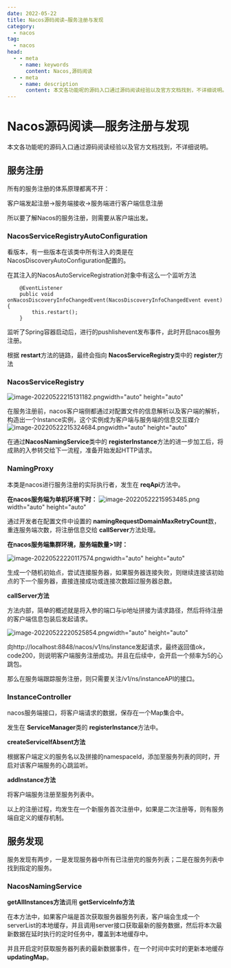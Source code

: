 ```yaml
---
date: 2022-05-22
title: Nacos源码阅读—服务注册与发现
category:
  - nacos
tag:
  - nacos
head:
  - - meta
    - name: keywords
      content: Nacos,源码阅读
  - - meta
    - name: description
      content: 本文各功能呢的源码入口通过源码阅读经验以及官方文档找到，不详细说明。
---
```


# Nacos源码阅读—服务注册与发现

本文各功能呢的源码入口通过源码阅读经验以及官方文档找到，不详细说明。

## 服务注册

所有的服务注册的体系原理都离不开：

客户端发起注册->服务端接收->服务端进行客户端信息注册

所以要了解Nacos的服务注册，则需要从客户端出发。

### NacosServiceRegistryAutoConfiguration

看版本，有一些版本在该类中所有注入的类是在NacosDiscoveryAutoConfiguration配置的。

在其注入的NacosAutoServiceRegistration对象中有这么一个监听方法

```
    @EventListener
    public void onNacosDiscoveryInfoChangedEvent(NacosDiscoveryInfoChangedEvent event) {
        this.restart();
    }
```

监听了Spring容器启动后，进行的pushlishevent发布事件，此时开启nacos服务注册。

根据 **restart**方法的链路，最终会指向 **NacosServiceRegistry**类中的 **register**方法

### NacosServiceRegistry
![image-20220522215131182.png](https://leyunone-img.oss-cn-hangzhou.aliyuncs.com/image/2022-05-22/image-20220522215131182.png)width="auto" height="auto"


在服务注册前，nacos客户端侧都通过对配置文件的信息解析以及客户端的解析，构造出一个Instance实例，这个实例成为客户端与服务端的信息交互媒介
![image-20220522215324684.png](https://leyunone-img.oss-cn-hangzhou.aliyuncs.com/image/2022-05-22/image-20220522215324684.png)width="auto" height="auto"


在通过**NacosNamingService**类中的 **registerInstance**方法的进一步加工后，将成熟的入参转交给下一流程，准备开始发起HTTP请求。

### NamingProxy

本类是nacos进行服务注册的实际执行者，发生在 **reqApi**方法中。

**在nacos服务端为单机环境下时：**
![image-20220522215953485.png](https://leyunone-img.oss-cn-hangzhou.aliyuncs.com/image/2022-05-22/image-20220522215953485.png)width="auto" height="auto"

通过开发者在配置文件中设置的 **namingRequestDomainMaxRetryCount**数，重连服务端次数，将注册信息交给 **callServer**方法处理。

**在nacos服务端集群环境，服务端数量>1时：**

![image-20220522220117574.png](https://leyunone-img.oss-cn-hangzhou.aliyuncs.com/image/2022-05-22/image-20220522220117574.png)width="auto" height="auto"

生成一个随机初始点，尝试连接服务器，如果服务器连接失败，则继续连接该初始点的下一个服务器，直接连接成功或连接次数超过服务器总数。

**callServer方法**

方法内部，简单的概述就是将入参的端口与ip地址拼接为请求路径，然后将待注册的客户端信息包装后发起请求。

![image-20220522220525854.png](https://leyunone-img.oss-cn-hangzhou.aliyuncs.com/image/2022-05-22/image-20220522220525854.png)width="auto" height="auto"

向http://localhost:8848/nacos/v1/ns/instance发起请求，最终返回值ok，code200，则说明客户端服务注册成功。并且在后续中，会开启一个频率为5的心跳包。

那么在服务端跟踪服务注册，则只需要关注/v1/ns/instanceAPI的接口。

### InstanceController

nacos服务端接口，将客户端请求的数据，保存在一个Map集合中。

发生在 **ServiceManager**类的 **registerInstance**方法中。

**createServiceIfAbsent方法**

根据客户端定义的服务名以及拼接的namespaceId，添加至服务列表的同时，开启对该客户端服务的心跳监听。

**addInstance方法**

将客户端服务注册至服务列表中。

以上的注册过程，均发生在一个新服务首次注册中，如果是二次注册等，则有服务端自定义的缓存机制。

## 服务发现

服务发现有两步，一是发现服务器中所有已注册完的服务列表；二是在服务列表中找到指定的服务。

### NacosNamingService

**getAllInstances方法**调用 **getServiceInfo方法**

在本方法中，如果客户端是首次获取服务器服务列表，客户端会生成一个serverList的本地缓存，并且调用server接口获取最新的服务数据，然后将本次最新数据在延时执行的定时任务中，覆盖到本地缓存中。

并且开启定时获取服务器列表的最新数据事件，在一个时间中实时的更新本地缓存**updatingMap**。
